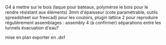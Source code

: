G4 à mettre sur le bois (laque pour bateaux, polymérse le bois pour le rendre résistant aux éléments)
3mm d'épaisseur (cote paramétrable, outils spreadsheet sur freecad)
pour les couloirs, plugin lattice 2 pour reproduire régulièrement
assemblages : assembly 4 (à confirmer)
séparations entre les tunnels
évacuation d'eau?

mise en plan
exporter en .dxf
